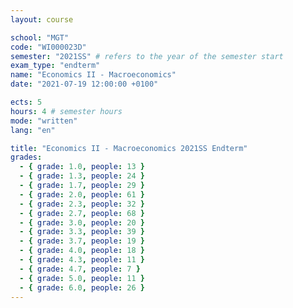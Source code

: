 ```yaml
---
layout: course

school: "MGT"
code: "WI000023D"
semester: "2021SS" # refers to the year of the semester start
exam_type: "endterm"
name: "Economics II - Macroeconomics"
date: "2021-07-19 12:00:00 +0100"

ects: 5
hours: 4 # semester hours
mode: "written"
lang: "en"

title: "Economics II - Macroeconomics 2021SS Endterm"
grades:
  - { grade: 1.0, people: 13 }
  - { grade: 1.3, people: 24 }
  - { grade: 1.7, people: 29 }
  - { grade: 2.0, people: 61 }
  - { grade: 2.3, people: 32 }
  - { grade: 2.7, people: 68 }
  - { grade: 3.0, people: 20 }
  - { grade: 3.3, people: 39 }
  - { grade: 3.7, people: 19 }
  - { grade: 4.0, people: 18 }
  - { grade: 4.3, people: 11 }
  - { grade: 4.7, people: 7 }
  - { grade: 5.0, people: 11 }
  - { grade: 6.0, people: 26 }
---
```



